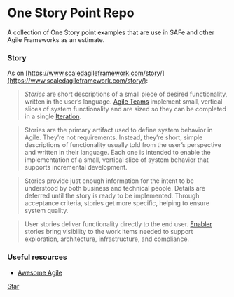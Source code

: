 # One Story Point Repo

A collection of One Story point examples that are use in SAFe and other Agile Frameworks as an estimate. 

### Story 

As on [https://www.scaledagileframework.com/story/](https://www.scaledagileframework.com/story/):

>*Stories* are short descriptions of a small piece of desired functionality, written in the user’s language. [Agile Teams](http://dev.scaledagileframework.com/agile-teams/) implement small, vertical slices of system functionality and are sized so they can be completed in a single [Iteration](https://www.scaledagileframework.com/iterations/). 

>Stories are the primary artifact used to define system behavior in Agile. They’re not requirements. Instead, they’re short, simple descriptions of functionality usually told from the user’s perspective and written in their language. Each one is intended to enable the implementation of a small, vertical slice of system behavior that supports incremental development. 

>Stories provide just enough information for the intent to be understood by both business and technical people. Details are deferred until the story is ready to be implemented. Through acceptance criteria, stories get more specific, helping to ensure system quality.

>User stories deliver functionality directly to the end user. [Enabler](https://www.scaledagileframework.com/enablers/) stories bring visibility to the work items needed to support exploration, architecture, infrastructure, and compliance.


### Useful resources

- [Awesome Agile](https://github.com/lorabv/awesome-agile)
<!-- Place this tag where you want the button to render. -->
<a class="github-button" href="https://github.com/lorabv/awesome-agile" data-show-count="true" aria-label="Star lorabv/awesome-agile on GitHub">Star</a>
